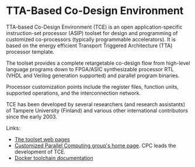 # TTA-Based Co-Design Environment

TTA-based Co-Design Environment (TCE) is an open application-specific
instruction-set processor (ASIP) toolset for design and
programming of customized co-processors (typically programmable
accelerators). It is based on the energy efficient Transport Triggered
Architecture (TTA) processor template.

The toolset provides a complete retargetable co-design flow from high-level
language programs down to FPGA/ASIC synthesizable processor RTL (VHDL and
Verilog generation supported) and parallel program binaries.

Processor customization points include the register files, function units,
supported operations, and the interconnection network.

TCE has been developed by several researchers (and research assistants) of
Tampere University (Finland) and various other international contributors
since the early 2003.

Links:

 * [The toolset web pages](http://openasip.org)
 * [Customized Parallel Computing group's home page](http://cpc.cs.tut.fi). CPC leads the development of TCE.
 * [Docker toolchain documentation](toolchain/README.md)
